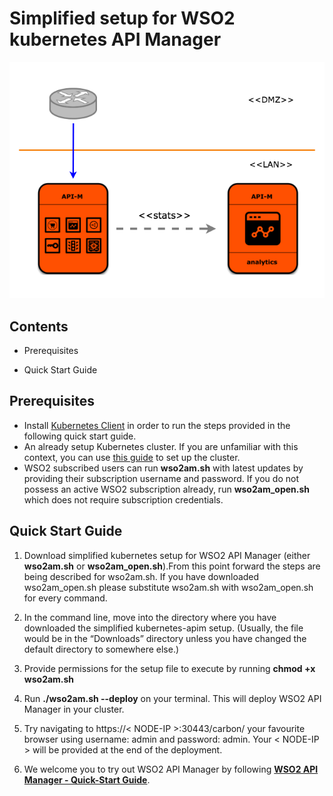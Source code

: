 # Simplified setup for WSO2 kubernetes API Manager

![WSO2 API Manager Deployment](extra/apim_simple.png)

## Contents
* Prerequisites

* Quick Start Guide

## Prerequisites
* Install [Kubernetes  Client](https://kubernetes.io/docs/tasks/tools/install-kubectl/) in order to run the steps provided in the following quick start guide.
* An already setup Kubernetes cluster. If you are unfamiliar with this context, you can use [this guide](https://kubernetes.io/docs/setup/pick-right-solution/) to set up the cluster.
* WSO2 subscribed users can run **wso2am.sh** with latest updates by providing their subscription username and password. If you do not possess an active WSO2 subscription already, run **wso2am_open.sh** which does not require subscription credentials. 

## Quick Start Guide
1. Download simplified kubernetes setup for WSO2 API Manager (either **wso2am.sh** or **wso2am_open.sh**).From this point forward the steps are being described for wso2am.sh. If you have downloaded wso2am_open.sh please substitute wso2am.sh with wso2am_open.sh for every command.  

2. In the command line, move into the directory where you have downloaded the simplified kubernetes-apim setup. (Usually, the file would be in the “Downloads” directory unless you have changed the default directory to somewhere else.)
3. Provide permissions for the setup file to execute by running **chmod +x wso2am.sh**
4. Run **./wso2am.sh --deploy** on your terminal. This will deploy WSO2 API Manager in your cluster. 

5. Try navigating to https://< NODE-IP >:30443/carbon/ your favourite browser using username: admin and password: admin. Your < NODE-IP > will be provided at the end of the deployment. 
6. We welcome you to try out WSO2 API Manager by following **[WSO2 API Manager - Quick-Start Guide](https://docs.wso2.com/display/AM260/Quick+Start+Guide)**. 



